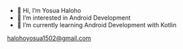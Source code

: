 - 👋 Hi, I’m Yosua Haloho
- 👀 I’m interested in Android Development
- 🌱 I’m currently learning Android Development with Kotlin

halohoyosua1502@gmail.com

